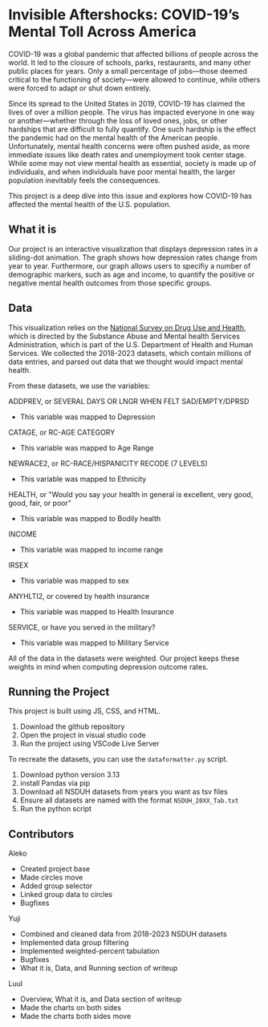 # Invisible Aftershocks: COVID-19’s Mental Toll Across America

COVID-19 was a global pandemic that affected billions of people across the world. It led to the closure of schools, parks, restaurants, and many other public places for years. Only a small percentage of jobs—those deemed critical to the functioning of society—were allowed to continue, while others were forced to adapt or shut down entirely.

Since its spread to the United States in 2019, COVID-19 has claimed the lives of over a million people. The virus has impacted everyone in one way or another—whether through the loss of loved ones, jobs, or other hardships that are difficult to fully quantify.
One such hardship is the effect the pandemic had on the mental health of the American people. Unfortunately, mental health concerns were often pushed aside, as more immediate issues like death rates and unemployment took center stage. While some may not view mental health as essential, society is made up of individuals, and when individuals have poor mental health, the larger population inevitably feels the consequences.

This project is a deep dive into this issue and explores how COVID-19 has affected the mental health of the U.S. population.

## What it is

Our project is an interactive visualization that displays depression rates in a sliding-dot animation. The graph shows how depression rates change from year to year. Furthermore, our graph allows users to specifiy a number of demographic markers, such as age and income, to quantify the positive or negative mental health outcomes from those specific groups.

## Data

This visualization relies on the [National Survey on Drug Use and Health](https://www.samhsa.gov/data/data-we-collect/nsduh-national-survey-drug-use-and-health/datafiles), which is directed by the Substance Abuse and Mental health Services Administration, which is part of the U.S. Department of Health and Human Services. We collected the 2018-2023 datasets, which contain millions of data entries, and parsed out data that we thought would impact mental health.

From these datasets, we use the variables:

ADDPREV, or SEVERAL DAYS OR LNGR WHEN FELT SAD/EMPTY/DPRSD
* This variable was mapped to Depression

CATAGE, or RC-AGE CATEGORY
* This variable was mapped to Age Range

NEWRACE2, or RC-RACE/HISPANICITY RECODE (7 LEVELS)
* This variable was mapped to Ethnicity

HEALTH, or "Would you say your health in general is excellent, very good, good, fair, or poor"
* This variable was mapped to Bodily health

INCOME
* This variable was mapped to income range

IRSEX 
* This variable was mapped to sex

ANYHLTI2, or covered by health insurance
* This variable was mapped to Health Insurance

SERVICE, or have you served in the military?
* This variable was mapped to Military Service

All of the data in the datasets were weighted. Our project keeps these weights in mind when computing depression outcome rates.

## Running the Project
This project is built using JS, CSS, and HTML.
1. Download the github repository
2. Open the project in visual studio code
3. Run the project using VSCode Live Server

To recreate the datasets, you can use the `dataformatter.py` script.
1. Download python version 3.13
2. install Pandas via pip
3. Download all NSDUH datasets from years you want as tsv files
4. Ensure all datasets are named with the format `NSDUH_20XX_Tab.txt`
5. Run the python script

## Contributors
Aleko
- Created project base
- Made circles move
- Added group selector
- Linked group data to circles
- Bugfixes

Yuji
- Combined and cleaned data from 2018-2023 NSDUH datasets
- Implemented data group filtering
- Implemented weighted-percent tabulation
- Bugfixes
- What it is, Data, and Running section of writeup

Luul
- Overview, What it is, and Data section of writeup
- Made the charts on  both sides 
- Made the charts both sides move 